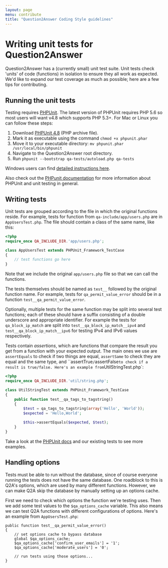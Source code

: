```yaml
---
layout: page
menu: contribute
title: "Question2Answer Coding Style guidelines"
---
```


# Writing unit tests for Question2Answer

Question2Answer has a (currently small) unit test suite. Unit tests check 'units' of code (functions) in isolation to ensure they all work as expected. We'd like to expand our test coverage as much as possible; here are a few tips for contributing.


## Running the unit tests

Testing requires [PHPUnit](https://phpunit.de/). The latest version of PHPUnit requires PHP 5.6 so most users will want v4.8 which supports PHP 5.3+. For Mac or Linux you can follow these steps:

1. Download [PHPUnit 4.8](https://phar.phpunit.de/phpunit-old.phar) (PHP archive file).
2. Mark it as executable using the command `chmod +x phpunit.phar`
3. Move it to your executable directory: `mv phpunit.phar /usr/local/bin/phpunit`
4. Navigate to the Question2Answer root directory.
5. Run `phpunit --bootstrap qa-tests/autoload.php qa-tests`

Windows users can find [detailed instructions here](https://phpunit.de/manual/current/en/installation.html).

Also check out the [PHPunit documentation](http://phpunit.de/getting-started.html) for more information about PHPUnit and unit testing in general.


## Writing tests

Unit tests are grouped according to the file in which the original functions reside. For example, tests for function from `qa-include/app/users.php` are in `AppUsersTest.php`. The file should contain a class of the same name, like this:

```php
<?php
require_once QA_INCLUDE_DIR.'app/users.php';

class AppUsersTest extends PHPUnit_Framework_TestCase
{
    // test functions go here
}
```

Note that we include the original `app/users.php` file so that we can call the functions.

The tests themselves should be named as `test__` followed by the original function name. For example, tests for `qa_permit_value_error` should be in a function `test__qa_permit_value_error`.

Optionally, multiple tests for the same function may be split into several test functions; each of these should have a suffix consisting of a double underscore and appropriate identifier. For example the tests for `qa_block_ip_match` are split into `test__qa_block_ip_match__ipv4` and `test__qa_block_ip_match__ipv6` for testing IPv4 and IPv6 values respectively.

Tests contain *assertions*, which are functions that compare the result you get from a function with your expected output. The main ones we use are `assertEquals` to check if two things are equal, `assertSame` to check they are equal and the same type, and ``assertTrue`/`assertFalse` to check if a result is true/false. Here's an example from `UtilStringTest.php`:

```php
<?php
require_once QA_INCLUDE_DIR.'util/string.php';

class UtilStringTest extends PHPUnit_Framework_TestCase
{
    public function test__qa_tags_to_tagstring()
    {
        $test = qa_tags_to_tagstring(array('Hello', 'World'));
        $expected = 'Hello,World';

        $this->assertEquals($expected, $test);
    }
}
```

Take a look at the [PHPUnit docs](https://phpunit.de/manual/4.8/en/writing-tests-for-phpunit.html) and our existing tests to see more examples.


## Handling options

Tests must be able to run without the database, since of course everyone running the tests does not have the same database. One roadblock to this is Q2A's options, which are used by many different functions. However, we can make Q2A skip the database by manually setting up an options cache.

First we need to check which options the function we're testing uses. Then we add some test values to the `$qa_options_cache` variable. This also means we can test Q2A functions with different configurations of options. Here's an example from `AppUsersTest.php`:

```php?start_inline=1
public function test__qa_permit_value_error()
{
    // set options cache to bypass database
    global $qa_options_cache;
    $qa_options_cache['confirm_user_emails'] = '1';
    $qa_options_cache['moderate_users'] = '0';

    // run tests using those options...
}
```
